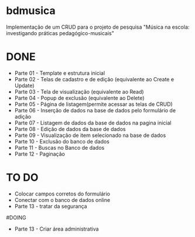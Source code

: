 # bdmusica
Implementação de um CRUD para o projeto de pesquisa "Música na escola: investigando práticas pedagógico-musicais"

# DONE 
* Parte 01 - Template e estrutura inicial 
* Parte 02 - Telas de cadastro e de edição (equivalente ao Create e Update)
* Parte 03 - Tela de visualização (equivalente ao Read)
* Parte 04 - Popup de exclusão (equivalente ao Delete) 
* Parte 05 - Página de listagem(permite acessar as telas de CRUD) 
* Parte 06 - Inserção de dados na base de dados pelo formulário de adição
* Parte 07 - Listagem de dados da base de dados na pagina inicial
* Parte 08 - Edição de dados da base de dados
* Parte 09 - Visualização de item selecionado na base de dados
* Parte 10 - Exclusão do banco de dados
* Parte 11 - Buscas no Banco de dados
* Parte 12 - Paginação

# TO DO 
* Colocar campos corretos do formulário 
* Conectar com o banco de dados online
* Parte 13 - tratar da segurança 

#DOING

* Parte 13 - Criar área administrativa



